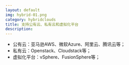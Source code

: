 ```yaml
---
layout: default
img: hybrid-01.png
category: hybridclouds
title: 支持公有云、私有云和虚拟化平台
description:
---
```


 * 公有云：亚马逊AWS、微软Azure、阿里云、腾讯云等；
 * 私有云：Openstack、Cloudstack等；
 * 虚拟化平台：vSphere、FusionSphere等；
